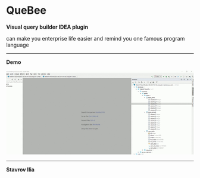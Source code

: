 # QueBee

**Visual query builder IDEA plugin**

can make you enterprise life easier and remind you one famous program language
___  

**Demo**

![Simple query](demo/simple.gif)  
___  

**Stavrov Ilia**  